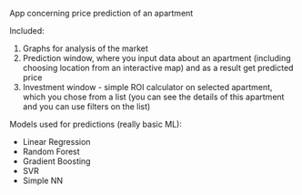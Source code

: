 App concerning price prediction of an apartment

Included:
1. Graphs for analysis of the market
2. Prediction window, where you input data about an apartment (including choosing location from an interactive map) and as a result get predicted price
3. Investment window - simple ROI calculator on selected apartment, which you chose from a list (you can see the details of this apartment and you can use filters on the list)

Models used for predictions (really basic ML):
- Linear Regression
- Random Forest
- Gradient Boosting
- SVR
- Simple NN
  
